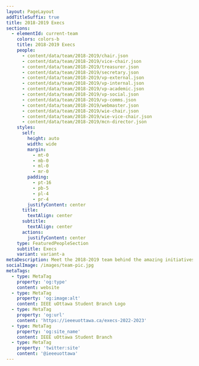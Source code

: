 ```yaml
---
layout: PageLayout
addTitleSuffix: true
title: 2018-2019 Execs
sections:
  - elementId: current-team
    colors: colors-b
    title: 2018-2019 Execs
    people:
      - content/data/team/2018-2019/chair.json
      - content/data/team/2018-2019/vice-chair.json
      - content/data/team/2018-2019/treasurer.json
      - content/data/team/2018-2019/secretary.json
      - content/data/team/2018-2019/vp-external.json
      - content/data/team/2018-2019/vp-internal.json
      - content/data/team/2018-2019/vp-academic.json
      - content/data/team/2018-2019/vp-social.json
      - content/data/team/2018-2019/vp-comms.json
      - content/data/team/2018-2019/webmaster.json
      - content/data/team/2018-2019/wie-chair.json
      - content/data/team/2018-2019/wie-vice-chair.json
      - content/data/team/2018-2019/mcn-director.json
    styles:
      self:
        height: auto
        width: wide
        margin:
          - mt-0
          - mb-0
          - ml-0
          - mr-0
        padding:
          - pt-16
          - pb-5
          - pl-4
          - pr-4
        justifyContent: center
      title:
        textAlign: center
      subtitle:
        textAlign: center
      actions:
        justifyContent: center
    type: FeaturedPeopleSection
    subtitle: Execs
    variant: variant-a
metaDescription: Meet the 2018-2019 team behind the amazing initiatives from our student branch.
socialImage: /images/team-pic.jpg
metaTags:
  - type: MetaTag
    property: 'og:type'
    content: website
  - type: MetaTag
    property: 'og:image:alt'
    content: IEEE uOttawa Student Branch Logo
  - type: MetaTag
    property: 'og:url'
    content: 'https://ieeeuottawa.ca/execs-2022-2023'
  - type: MetaTag
    property: 'og:site_name'
    content: IEEE uOttawa Student Branch
  - type: MetaTag
    property: 'twitter:site'
    content: '@ieeeuottawa'
---
```


